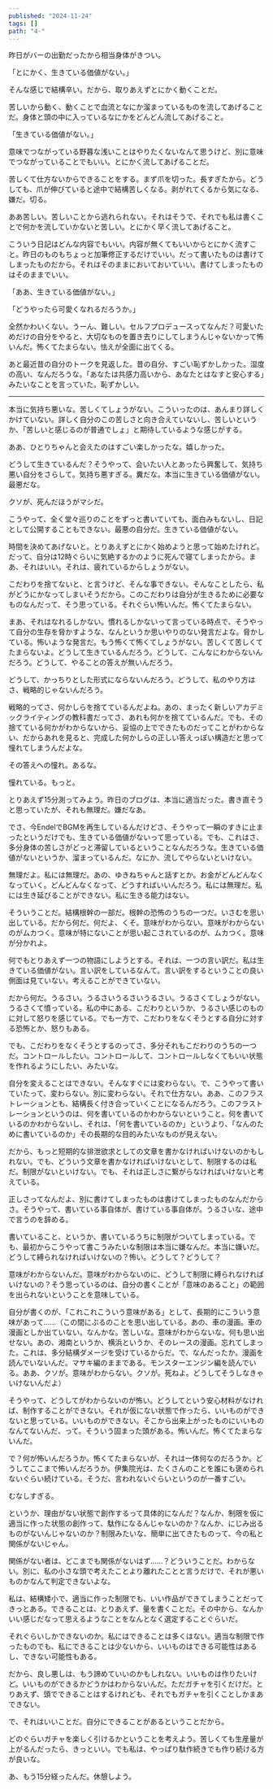 ```yaml
---
published: "2024-11-24"
tags: []
path: "4-"
---
```


昨日がバーの出勤だったから相当身体がきつい。

「とにかく、生きている価値がない。」

そんな感じで結構辛い。だから、取りあえずとにかく動くことだ。

苦しいから動く、動くことで血流となにか溜まっているものを流してあげることだ。身体と頭の中に入っているなにかをどんどん流してあげること。

「生きている価値がない。」

意味でつながっている野暮な浅いことはやりたくないなんて思うけど、別に意味でつながっていることでもいい。とにかく流してあげることだ。

苦しくて仕方ないからできることをする。まず爪を切った。長すぎたから。どうしても、爪が伸びていると途中で結構苦しくなる。剥がれてくるから気になる、嫌だ。切る。

ああ苦しい。苦しいことから逃れられない。それはそうで、それでも私は書くことで何かを流していかないと苦しい。とにかく早く流してあげること。

こういう日記はどんな内容でもいい。内容が無くてもいいからとにかく流すこと。昨日のものもちょっと加筆修正するだけでいい。だって書いたものは書けてしまったものだから。それはそのままにおいておいていい。書けてしまったものはそのままでいい。

「ああ、生きている価値がない。」

「どうやったら可愛くなれるだろうか。」

全然かわいくない。うーん、難しい。セルフプロデュースってなんだ？可愛いためだけの自分をやると、大切なものを置き去りにしてしまうんじゃないかって怖いんだ。怖くてたまらない。怯えが全面に出てくる。

あと最近昔の自分のトークを見返した。昔の自分、すごい恥ずかしかった。湿度の高い、なんだろうな。「あなたは共感力高いから、あなたとはなすと安心する」みたいなことを言っていた。恥ずかしい。










-----------------------

本当に気持ち悪いな。苦しくてしょうがない。こういったのは、あんまり詳しくかけていない。詳しく自分のこの苦しさと向き合えていないし、苦しいというか、「苦しいと感じるのが普通でしょ」と期待しているような感じがする。

ああ、ひとりちゃんと会えたのはすごい楽しかったな。嬉しかった。

どうして生きているんだ？そうやって、会いたい人とあったら興奮して、気持ち悪い自分をさらして。気持ち悪すぎる。糞だな。本当に生きている価値がない。最悪だな。

クソが、死んだほうがマシだ。

こうやって、全く堂々巡りのことをずっと書いていても、面白みもないし、日記として公開することもできない。最悪の自分だ。生きている価値がない。

時間を決めてあげないと。とりあえずとにかく始めようと思って始めたけれど。だって、自分は12時ぐらいに気絶するかのように死んで寝てしまったから。まあ、それはいい。それは、疲れているからしょうがない。

こだわりを捨てないと、と言うけど、そんな事できない。そんなことしたら、私がどうにかなってしまいそうだから。このこだわりは自分が生きるために必要なものなんだって、そう思っている。それぐらい怖いんだ。怖くてたまらない。

まあ、それはなれるしかない。慣れるしかないって言っている時点で、そうやって自分の生存を脅かすような、なんというか思いやりのない発言だよな。脅かしている。怖いような発言だ。もう怖くて怖くてしょうがない。苦しくて苦しくてたまらないよ。どうして生きているんだろう。どうして、こんなにわからないんだろう。どうして、やることの答えが無いんだろう。

どうして、かっちりとした形式にならないんだろう。どうして、私のやり方はさ、戦略的じゃないんだろう。

戦略的ってさ、何かしらを捨てているんだよね。あの、まったく新しいアカデミックライティングの教科書だってさ、あれも何かを捨てているんだ。でも、その捨てている何かがわからないから、妥協の上でできたものだってことがわからない、だからあれを見ると、完成した何かしらの正しい答えっぽい構造だと思って憧れてしまうんだよな。

その答えへの憧れ。あるな。

憧れている。もっと。

とりあえず15分測ってみよう。昨日のブログは、本当に適当だった。書き直そうと思っていたが、それも無理だ。嫌だなあ。

でさ、今EndelでBGMを再生しているんだけどさ、そうやって一瞬のすきに止まったというだけでも、生きている価値がないって思っている。でも、これはさ、多分身体の苦しさがどっと滞留しているということなんだろうな。生きている価値がないというか、溜まっているんだ。なにか、流してやらないといけない。

無理だよ。私には無理だ。あの、ゆきねちゃんと話すとか。お金がどんどんなくなっていく。どんどんなくなって、どうすればいいんだろう。私には無理だ。私には生き延びることができない。私に生きる能力はない。

そういうことだ。結構根幹の一部だ。根幹の恐怖のうちの一つだ。いさむを思い出している。だから何だ。何だよ、くそ。意味がわからない。意味がわからないのがムカつく。意味が特にないことが思い起こされているのが、ムカつく。意味が分かれよ。

何でもとりあえず一つの物語にしようとする。それは、一つの言い訳だ。私は生きている価値がない。言い訳をしているなんて。言い訳をするということの良い側面は見ていない。考えることができていない。

だから何だ。うるさい。うるさいうるさいうるさい。うるさくてしょうがない。うるさくて憤っている。私の中にある、こだわりというか、うるさい感じのものに対して怒りを感じている。でも一方で、こだわりをなくそうとする自分に対する恐怖とか、怒りもある。

でも、こだわりをなくそうとするのってさ、多分それもこだわりのうちの一つだ。コントロールしたい。コントロールして、コントロールしなくてもいい状態を作れるようにしたい、みたいな。

自分を変えることはできない。そんなすぐには変わらない。で、こうやって書いていたって、変わらない。別に変わらない。それで仕方ない。ああ、このフラストレーションとも、結構長く付き合っていくことになるんだろう。このフラストレーションというのは、何を書いているのかわからないということ。何を書いているのかわからないし、それは、「何を書いているのか」というより、「なんのために書いているのか」その長期的な目的みたいなものが見えない。

だから、もっと短期的な排泄欲求としての文章を書かなければいけないのかもしれない。でも、どういう文章を書かなければいけないとして、制限するのは私だ。制限がないといけない。でも、それは正しさに繋がらなければいけないと考えている。

正しさってなんだよ、別に書けてしまったものは書けてしまったものなんだからさ。そうやって、書いている事自体が、書けている事自体が。うるさいな、途中で言うのを辞める。

書いていること、というか、書いているうちに制限がついてしまっている。でも、最初からこうやって書こうみたいな制限は本当に嫌なんだ。本当に嫌いだ。どうして縛られなければいけないの？怖い。どうして？どうして？

意味がわからないんだ。意味がわからないのに、どうして制限に縛られなければいけないの？そう思っているのは、自分の書くことが「意味のあること」の範囲を出られないということを意味している。

自分が書くのが、「これこれこういう意味がある」として、長期的にこういう意味があって……（この間にぷるのことを思い出している。あの、車の漫画。車の漫画としか出ていない。なんかな。苦しいな。意味がわからないな。何も思い出せない。あの、湘南というか、横浜というか、そのレースの漫画。忘れてしまった。これは、多分結構ダメージを受けているからだ。で、なんだったか。漫画を読んでいないんだ。マサキ編のままである。モンスターエンジン編を読んでいる。ああ、クソが。意味がわからない。クソが。死ねよ。どうしてそうしなきゃいけないんだよ）

そうやって、どうしてがわからないのが怖い。どうしてという安心材料がなければ、制作することができない。それが仮にない状態で作ったら、いいものができないと思っている。いいものができない。そこから出来上がったものにいいものなんてないんだ、って。そういう固まった頭がある。怖いんだ。怖くてたまらないんだ。

で？何が怖いんだろうか。怖くてたまらないが、それは一体何なのだろうか。どうしてここまで怖いんだろうか。伊集院光は、たくさんのことを誰にも褒められないぐらい続けている。そうだ、言われないぐらいというのが一番すごい。

むなしすぎる。

というか、理由がない状態で創作するって具体的になんだ？なんか、制限を仮に適当に作った状態の創作って、駄作になるんじゃないのか？なんか、にじみ出るものがないんじゃないのか？制限みたいな、簡単に出てきたものって、今の私と関係がないじゃん。

関係がない者は、どこまでも関係がないはず……？どういうことだ。わからない。別に、私の小さな頭で考えたことより離れたことと言うだけで、それが悪いものかなんて判定できないよな。

私は、結構矮小で、適当に作った制限でも、いい作品ができてしまうことだってきっとある。できることは、とりあえず、量を書くことだ。その中から、なんかいい感じだなって思えるようなことをなんとなく選定することぐらいだ。

それぐらいしかできないのか。私にはできることは多くはない。適当な制限で作ったものでも、私にできることは少ないから、いいものはできる可能性はあるし、できない可能性もある。

だから、良し悪しは、もう諦めていいのかもしれない。いいものは作りたいけど。いいものができるかどうかはわからないんだ。ただガチャを引くだけだ。とりあえず、頭でできることはするけれども、それでもガチャを引くことしかまあできない。

で、それはいいことだ。自分にできることがあるということだから。

どのぐらいガチャを楽しく引けるかということを考えよう。苦しくても生産量が上がるんだったら、きっといい。でも私は、やっぱり駄作続きでも作り続ける方が良いな。

あ、もう15分経ったんだ。休憩しよう。
